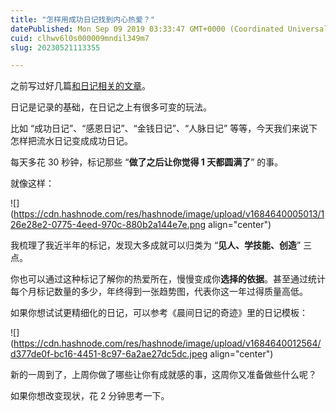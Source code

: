 ```yaml
---
title: "怎样用成功日记找到内心热爱？"
datePublished: Mon Sep 09 2019 03:33:47 GMT+0000 (Coordinated Universal Time)
cuid: clhwv6l0s000009mndil349m7
slug: 20230521113355

---
```


之前写过好几篇[和日记相关的文章](http://mp.weixin.qq.com/s?__biz=MzI3MzU5MDA1OQ==&mid=2247485152&idx=1&sn=63acbd015770119d0de5d4da01d2b615&chksm=eb21b4a4dc563db21e0d22e0d6cc3d4c4f8c82e5e7e50632bfdc2acb0bb3d62dd3fb5aab87e4&scene=21#wechat_redirect)。

日记是记录的基础，在日记之上有很多可变的玩法。

比如 “成功日记”、“感恩日记”、“金钱日记”、“人脉日记” 等等，今天我们来说下怎样把流水日记变成成功日记。

每天多花 30 秒钟，标记那些 “**做了之后让你觉得 1 天都圆满了**” 的事。

就像这样：

![](https://cdn.hashnode.com/res/hashnode/image/upload/v1684640005013/126e28e2-0775-4eed-970c-880b2a144e7e.png align="center")

我梳理了我近半年的标记，发现大多成就可以归类为 “**见人、学技能、创造**” 三点。

你也可以通过这种标记了解你的热爱所在，慢慢变成你**选择的依据**。甚至通过统计每个月标记数量的多少，年终得到一张趋势图，代表你这一年过得质量高低。

如果你想试试更精细化的日记，可以参考《晨间日记的奇迹》里的日记模板：

![](https://cdn.hashnode.com/res/hashnode/image/upload/v1684640012564/d377de0f-bc16-4451-8c97-6a2ae27dc5dc.jpeg align="center")

新的一周到了，上周你做了哪些让你有成就感的事，这周你又准备做些什么呢？

如果你想改变现状，花 2 分钟思考一下。
